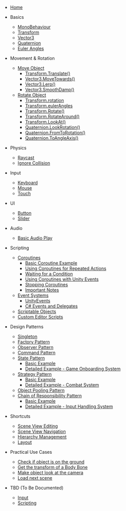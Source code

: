 <!-- docs/_sidebar.md -->

* [Home](README.md)

* Basics
  * [MonoBehaviour](basics/monobehaviour.md)
  * [Transform](basics/transform.md)
  * [Vector3](basics/vector3.md)
  * [Quaternion](basics/quaternion.md)
  * [Euler Angles](basics/euler-angles.md)
* Movement & Rotation
  * [Move Object](movement-rotation/move-object.md)
    * [Transform.Translate()](movement-rotation/move-object.md#transformtranslate)
    * [Vector3.MoveTowards()](movement-rotation/move-object.md#vector3movetowards)
    * [Vector3.Lerp()](movement-rotation/move-object.md#vector3lerp)
    * [Vector3.SmoothDamp()](movement-rotation/move-object.md#vector3smoothdamp)
  * [Rotate Object](movement-rotation/rotate-object.md)
    * [Transform.rotation](movement-rotation/rotate-object.md#transformrotation)
    * [Transform.eulerAngles](movement-rotation/rotate-object.md#transformeulerangles)
    * [Transform.Rotate()](movement-rotation/rotate-object.md#transformrotate)
    * [Transform.RotateAround()](movement-rotation/rotate-object.md#transformrotatearound)
    * [Transform.LookAt()](movement-rotation/rotate-object.md#transformlookat)
    * [Quaternion.LookRotation()](movement-rotation/rotate-object.md#quaternionlookrotation)
    * [Quaternion.FromToRotation()](movement-rotation/rotate-object.md#quaternionfromtorotation)
    * [Quaternion.ToAngleAxis()](movement-rotation/rotate-object.md#quaterniontoangleaxis)
* Physics
  * [Raycast](physics/raycast.md)
  * [Ignore Collision](physics/ignore-collision.md)
* Input
  * [Keyboard](input/keyboard.md)
  * [Mouse](input/mouse.md)
  * [Touch](input/touch.md)
* UI
  * [Button](ui/button.md)
  * [Slider](ui/slider.md)
* Audio
  * [Basic Audio Play](audio/basic-audio-play.md)
* Scripting
  * [Coroutines](scripting/coroutines.md)
    * [Basic Coroutine Example](scripting/coroutines.md#basic-coroutine-example)
    * [Using Coroutines for Repeated Actions](scripting/coroutines.md#using-coroutines-for-repeated-actions)
    * [Waiting for a Condition](scripting/coroutines.md#waiting-for-a-condition)
    * [Using Coroutines with Unity Events](scripting/coroutines.md#using-coroutines-with-unity-events)
    * [Stopping Coroutines](scripting/coroutines.md#stopping-coroutines)
    * [Important Notes](scripting/coroutines.md#important-notes)
  * [Event Systems](scripting/event-systems.md)
    * [UnityEvents](scripting/event-systems.md#unityevents)
    * [C# Events and Delegates](scripting/event-systems.md#c-events-and-delegates)
  * [Scriptable Objects](scripting/scriptable-objects.md)
  * [Custom Editor Scripts](scripting/custom-editor-scripts.md)
* Design Patterns
  * [Singleton](design-patterns/singleton.md)
  * [Factory Pattern](design-patterns/factory-pattern.md)
  * [Observer Pattern](design-patterns/observer-pattern.md)
  * [Command Pattern](design-patterns/command-pattern.md)
  * [State Pattern](design-patterns/state-pattern.md)
    * [Basic Example](design-patterns/state-pattern.md#basic-example)
    * [Detailed Example - Game Onboarding System](design-patterns/state-pattern.md#detailed-example-game-onboarding-system)
  * [Strategy Pattern](design-patterns/strategy-pattern.md)
    * [Basic Example](design-patterns/strategy-pattern.md#basic-example)
    * [Detailed Example - Combat System](design-patterns/strategy-pattern.md#detailed-example-combat-system)
  * [Object Pooling Pattern](design-patterns/object-pooling-pattern.md)
  * [Chain of Responsibility Pattern](design-patterns/chain-of-responsibility-pattern.md)
    * [Basic Example](design-patterns/chain-of-responsibility-pattern.md#basic-example)
    * [Detailed Example - Input Handling System](design-patterns/chain-of-responsibility-pattern.md#detailed-example-input-handling-system)
* Shortcuts
  * [Scene View Editing](shortcuts/scene-view-editing.md)
  * [Scene View Navigation](shortcuts/scene-view-navigation.md)
  * [Hierarchy Management](shortcuts/hierarchy-management.md)
  * [Layout](shortcuts/layout.md)
* Practical Use Cases
  * [Check if object is on the ground](practical-use-cases/check-if-object-is-on-the-ground.md)
  * [Get the transform of a Body Bone](practical-use-cases/get-the-transform-of-a-body-bone.md)
  * [Make object look at the camera](practical-use-cases/make-object-look-at-the-camera.md)
  * [Load next scene](practical-use-cases/load-next-scene.md)
* TBD (To Be Documented)
  * [Input](tbd-to-be-documented/input.md)
  * [Scripting](tbd-to-be-documented/scripting.md)
